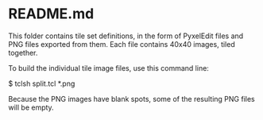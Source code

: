 # README.md

This folder contains tile set definitions, in the form of PyxelEdit files and
PNG files exported from them.  Each file contains 40x40 images, tiled together.

To build the individual tile image files, use this command line:

$ tclsh split.tcl *.png

Because the PNG images have blank spots, some of the resulting PNG files will
be empty.
